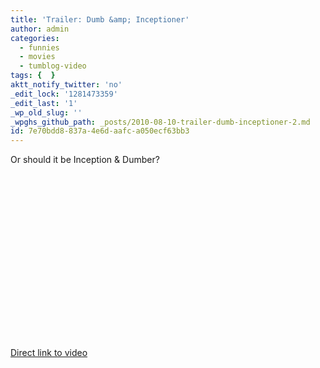 ```yaml
---
title: 'Trailer: Dumb &amp; Inceptioner'
author: admin
categories:
  - funnies
  - movies
  - tumblog-video
tags: {  }
aktt_notify_twitter: 'no'
_edit_lock: '1281473359'
_edit_last: '1'
_wp_old_slug: ''
_wpghs_github_path: _posts/2010-08-10-trailer-dumb-inceptioner-2.md
id: 7e70bdd8-837a-4e6d-aafc-a050ecf63bb3
---
```

<p>Or should it be Inception & Dumber?</p>
<p><object width="424" height="264"><param name="movie" value="http://www.youtube.com/v/zLDx-BPgxxA&amp;hl=en_US&amp;fs=1?rel=0"></param><param name="allowFullScreen" value="true"></param><param name="allowscriptaccess" value="always"></param><embed src="http://www.youtube.com/v/zLDx-BPgxxA&amp;hl=en_US&amp;fs=1?rel=0" type="application/x-shockwave-flash" allowscriptaccess="always" allowfullscreen="true" width="424" height="264"></embed></object></p>
<p><a href="http://www.youtube.com/watch?v=zLDx-BPgxxA">Direct link to video</a></p>
